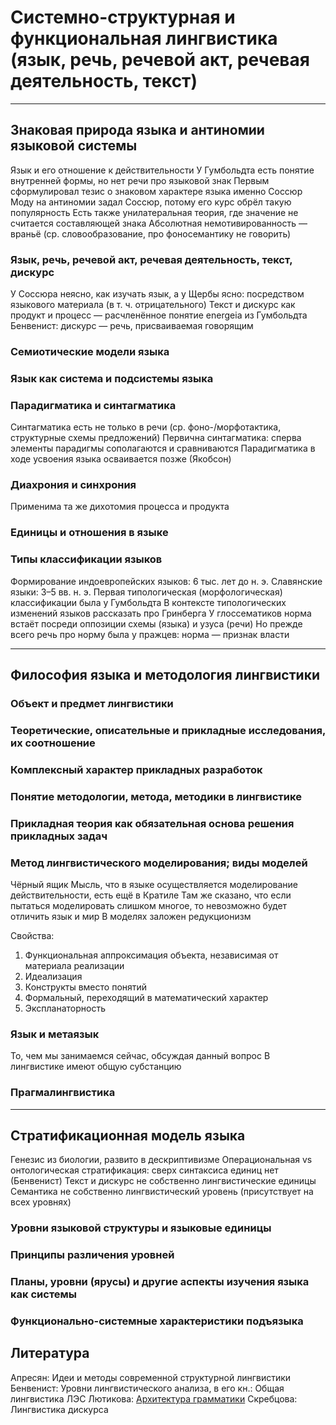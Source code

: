 # Системно-структурная и функциональная лингвистика (язык, речь, речевой акт, речевая деятельность, текст)

---

## Знаковая природа языка и антиномии языковой системы

Язык и его отношение к действительности
У Гумбольдта есть понятие внутренней формы, но нет речи про языковой знак
Первым сформулировал тезис о знаковом характере языка именно Соссюр
Моду на антиномии задал Соссюр, потому его курс обрёл такую популярность
Есть также унилатеральная теория, где значение не считается составляющей знака
Абсолютная немотивированность — враньё (ср. словообразование, про фоносемантику не говорить)

### Язык, речь, речевой акт, речевая деятельность, текст, дискурс

У Соссюра неясно, как изучать язык, а у Щербы ясно: посредством языкового материала (в т. ч. отрицательного)
Текст и дискурс как продукт и процесс — расчленённое понятие energeia из Гумбольдта
Бенвенист: дискурс — речь, присваиваемая говорящим

### Семиотические модели языка

### Язык как система и подсистемы языка

### Парадигматика и синтагматика

Синтагматика есть не только в речи (ср. фоно-/морфотактика, структурные схемы предложений)
Первична синтагматика: сперва элементы парадигмы сополагаются и сравниваются
Парадигматика в ходе усвоения языка осваивается позже (Якобсон)

### Диахрония и синхрония

Применима та же дихотомия процесса и продукта

### Единицы и отношения в языке

### Типы классификации языков

Формирование индоевропейских языков: 6 тыс. лет до н. э.
Славянские языки: 3–5 вв. н. э.
Первая типологическая (морфологическая) классификации была у Гумбольдта
В контексте типологических изменений языков рассказать про Гринберга
У глоссематиков норма встаёт посреди оппозиции схемы (языка) и узуса (речи)
Но прежде всего речь про норму была у пражцев: норма — признак власти

---

## Философия языка и методология лингвистики

### Объект и предмет лингвистики

### Теоретические, описательные и прикладные исследования, их соотношение

### Комплексный характер прикладных разработок

### Понятие методологии, метода, методики в лингвистике

### Прикладная теория как обязательная основа решения прикладных задач

### Метод лингвистического моделирования; виды моделей

Чёрный ящик
Мысль, что в языке осуществляется моделирование действительности, есть ещё в Кратиле
Там же сказано, что если пытаться моделировать слишком многое, то невозможно будет отличить язык и мир
В моделях заложен редукционизм

Свойства:

1. Функциональная аппроксимация объекта, независимая от материала реализации
2. Идеализация
3. Конструкты вместо понятий
4. Формальный, переходящий в математический характер
5. Экспланаторность

### Язык и метаязык

То, чем мы занимаемся сейчас, обсуждая данный вопрос
В лингвистике имеют общую субстанцию

### Прагмалингвистика

---

## Стратификационная модель языка

Генезис из биологии, развито в дескриптивизме
Операциональная vs онтологическая стратификация: сверх синтаксиса единиц нет (Бенвенист)
Текст и дискурс не собственно лингвистические единицы
Семантика не собственно лингвистический уровень (присутствует на всех уровнях)

### Уровни языковой структуры и языковые единицы

### Принципы различения уровней

### Планы, уровни (ярусы) и другие аспекты изучения языка как системы

### Функционально-системные характеристики подъязыка

## Литература

Апресян: Идеи и методы современной структурной лингвистики
Бенвенист: Уровни лингвистического анализа, в его кн.: Общая лингвистика
ЛЭС
Лютикова: [Архитектура грамматики](https://postnauka.ru/video/52241)
Скребцова: Лингвистика дискурса
